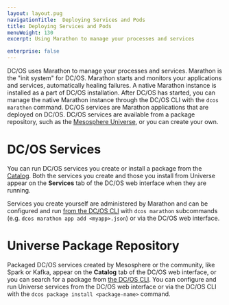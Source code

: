 ```yaml
---
layout: layout.pug
navigationTitle:  Deploying Services and Pods
title: Deploying Services and Pods
menuWeight: 130
excerpt: Using Marathon to manage your processes and services

enterprise: false
---
```


DC/OS uses Marathon to manage your processes and services. Marathon is the "init system" for DC/OS. Marathon starts and monitors your applications and services, automatically healing failures. A native Marathon instance is installed as a part of DC/OS installation. After DC/OS has started, you can manage the native Marathon instance through the DC/OS CLI with the `dcos marathon` command. DC/OS services are Marathon applications that are deployed on DC/OS. DC/OS services are available from a package repository, such as the [Mesosphere Universe](/dcos/1.11/overview/concepts/#mesosphere-universe), or you can create your own.

#  DC/OS Services

You can run DC/OS services you create or install a package from the [Catalog](/dcos/1.11/gui/catalog/). Both the services you create and those you install from Universe appear on the **Services** tab of the DC/OS web interface when they are running.

Services you create yourself are administered by Marathon and can be configured and run [from the DC/OS CLI](/dcos/1.11/cli/command-reference/) with `dcos marathon` subcommands (e.g. `dcos marathon app add <myapp>.json`) or via the DC/OS web interface.

# Universe Package Repository
Packaged DC/OS services created by Mesosphere or the community, like Spark or Kafka, appear on the **Catalog** tab of the DC/OS web interface, or you can search for a package from [the DC/OS CLI](/dcos/1.11/cli/command-reference/). You can configure and run Universe services from the DC/OS web interface or via the DC/OS CLI with the `dcos package install <package-name>` command.
